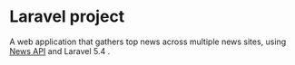 # Laravel project</br>
A web application that gathers top news across multiple news sites, using <a href = "https://newsapi.org"> News API</a> and Laravel 5.4 .
